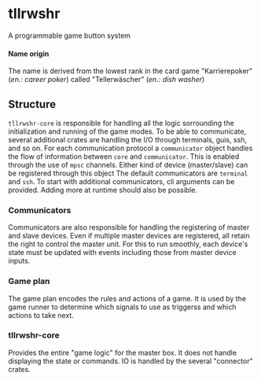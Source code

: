 # tllrwshr
A programmable game button system

#### Name origin
The name is derived from the lowest rank in the card game "Karrierepoker" (_en.: career poker_) called "Tellerwäscher" (_en.: dish washer_)


## Structure

`tllrwshr-core` is responsible for handling all the logic sorrounding the initialization and running of the game modes.
To be able to communicate, several additional crates are handling the I/O through terminals, guis, ssh, and so on.
For each communication protocol a `communicator` object handles the flow of information between `core` and `communicator`.
This is enabled through the use of `mpsc` channels. Either kind of device (master/slave) can be registered through this object
The default communicators are `terminal` and `ssh`. To start with additional communicators, cli arguments can be provided.
Adding more at runtime should also be possible.

### Communicators

Communicators are also responsible for handling the registering of master and slave devices.
Even if multiple master devices are registered, all retain the right to control the master unit.
For this to run smoothly, each device's state must be updated with events including those from master device inputs.

### Game plan

The game plan encodes the rules and actions of a game. It is used by the game runner to determine
which signals to use as triggerss and which actions to take next.

### tllrwshr-core

Provides the entire "game logic" for the master box. It does not handle displaying the state or commands.
IO is handled by the several "connector" crates.
